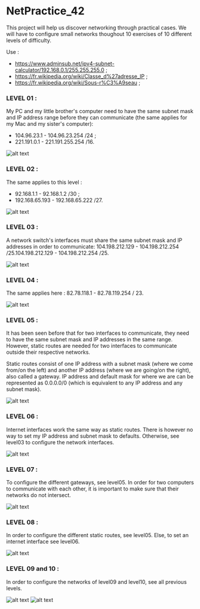 # NetPractice_42

This project will help us discover networking through practical cases. We will have to configure small networks thoughout 10 exercises of 10 different levels of difficulty.

Use :
- https://www.adminsub.net/ipv4-subnet-calculator/192.168.0.1/255.255.255.0 ;
- https://fr.wikipedia.org/wiki/Classe_d%27adresse_IP ;
- https://fr.wikipedia.org/wiki/Sous-r%C3%A9seau ;

### LEVEL 01 :

My PC and my little brother's computer need to have the same subnet mask and IP address range before they can communicate (the same applies for my Mac and my sister's computer):
- 104.96.23.1 - 104.96.23.254 /24 ;
- 221.191.0.1 - 221.191.255.254 /16.


![alt text](https://github.com/mboy29/NetPractice_42/blob/main/Levels/level01-2.png)

### LEVEL 02 :

The same applies to this level :
- 92.168.1.1 - 92.168.1.2 /30 ;
- 192.168.65.193 - 192.168.65.222 /27.

![alt text](https://github.com/mboy29/NetPractice_42/blob/main/Levels/level02-2.png)

### LEVEL 03 :

A network switch's interfaces must share the same subnet mask and IP addresses in order to communicate: 104.198.212.129 - 104.198.212.254 /25.104.198.212.129 - 104.198.212.254 /25.

![alt text](https://github.com/mboy29/NetPractice_42/blob/main/Levels/level03-2.png)

### LEVEL 04 :

The same applies here : 82.78.118.1 - 82.78.119.254 / 23.

![alt text](https://github.com/mboy29/NetPractice_42/blob/main/Levels/level04-2.png)

### LEVEL 05 :

It has been seen before that for two interfaces to communicate, they need to have the same subnet mask and IP addresses in the same range. However, static routes are needed for two interfaces to communicate outside their respective networks.

Static routes consist of one IP address with a subnet mask (where we come from/on the left) and another IP address (where we are going/on the right), also called a gateway. IP address and default mask for where we are can be represented as 0.0.0.0/0 (which is equivalent to any IP address and any subnet mask).

![alt text](https://github.com/mboy29/NetPractice_42/blob/main/Levels/level05-2.png)

### LEVEL 06 :

Internet interfaces work the same way as static routes. There is however no way to set my IP address and subnet mask to defaults. Otherwise, see level03 to configure the network interfaces.

![alt text](https://github.com/mboy29/NetPractice_42/blob/main/Levels/level06-2.png)

### LEVEL 07 :

To configure the different gateways, see level05.
In order for two computers to communicate with each other, it is important to make sure that their networks do not intersect.

![alt text](https://github.com/mboy29/NetPractice_42/blob/main/Levels/level07-2.png)


### LEVEL 08 :

In order to configure the different static routes, see level05.
Else, to set an internet interface see level06.

![alt text](https://github.com/mboy29/NetPractice_42/blob/main/Levels/level08-2.png)

### LEVEL 09 and 10 :

In order to configure the networks of level09 and level10, see all previous levels.

![alt text](https://github.com/mboy29/NetPractice_42/blob/main/Levels/level09-2.png)
![alt text](https://github.com/mboy29/NetPractice_42/blob/main/Levels/level10-2.png)

